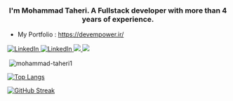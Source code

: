  
<h3 align="center">I'm Mohammad Taheri. A Fullstack developer with more than 4 years of experience.</h3>
 
 
 - My Portfolio : https://devempower.ir/

<a href="https://www.linkedin.com/in/mohammad-taheri1" target="_blank">
<img src="https://img.shields.io/badge/LinkedIn-%230077B5.svg?&style=flat-square&logo=linkedin&logoColor=white" alt="LinkedIn">
</a> 
<a href="https://www.youtube.com/@DevEmpower" target="_blank">
<img src="https://img.shields.io/badge/YouTube-FF0000?style=flat-square&logo=youtube&logoColor=white" alt="LinkedIn">
</a> 
 <a href="https://stackoverflow.com/users/16505469/mohammad-taheri">
 <img src="https://img.shields.io/badge/Stack Overflow-f48024?style=flat-square&logo=stackoverflow&logoColor=white" />
 </a>
</a> 
 <a href="mailto:mamad.taheri.68@gmail.com">
 <img src="https://img.shields.io/badge/-Gmail-c14438?style=flat-square&logo=Gmail&logoColor=white" />
 </a>

<p>&nbsp;<img align="center" src="https://github-readme-stats.vercel.app/api?username=mohammad-taheri1&show_icons=true&locale=en&theme=vision-friendly-dark" alt="mohammad-taheri1" /></p>
  
 [![Top Langs](https://github-readme-stats.vercel.app/api/top-langs/?username=mohammad-taheri1&layout=compact&theme=vision-friendly-dark)](https://github.com/anuraghazra/github-readme-stats)
 
 [![GitHub Streak](http://github-readme-streak-stats.herokuapp.com?user=mohammad-taheri1&theme=dark&background=000000)](https://git.io/streak-stats)
  



